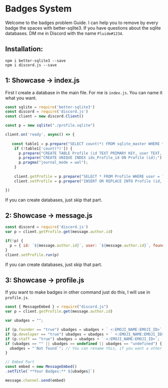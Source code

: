 # Badges System
Welcome to the badges problem Guide.
I can help you to remove by every badge the spaces with better-sqlite3.
If you have questions about the sqlite databases. DM me in Discord with the name `Pluide#1234`.

## Installation:
```
npm i better-sqlite3 --save
npm i discord.js --save
```
## 1: Showcase -> index.js
First I create a database in the main file.
For me is `index.js`. You can name it what you want.
```js
const sqlite = require('better-sqlite3')
const discord = require('discord.js')
const client = new discord.Client()

const p = new sqlite("./profile.sqlite")

client.on('ready', async() => {
   
   const table1 = p.prepare("SELECT count(*) FROM sqlite_master WHERE type='table' AND name = 'Profile';").get();
    if (!table1['count(*)']) {
      p.prepare("CREATE TABLE Profile (id TEXT PRIMARY KEY, user TEXT, founder TEXT, developer TEXT, staff TEXT);").run();
      p.prepare("CREATE UNIQUE INDEX idx_Profile_id ON Profile (id);").run();
      p.pragma("journal_mode = wal");
    }
    
    client.getProfile = p.prepare("SELECT * FROM Profile WHERE user = ?");
    client.setProfile = p.prepare("INSERT OR REPLACE INTO Profile (id, user, founder, developer, staff) VALUES (@id, @founder, @developer, @staff);");

})
```
If you can create databases, just skip that part.
## 2: Showcase -> message.js
```js
const discord = require('discord.js')
var p = client.getProfile.get(message.author.id)

if(!p) {
  p = { id: `${message.author.id}`, user: `${message.author.id}`, founder: `false`, developer: `false`, staff: `false` }
}
client.setProfile.run(p)
```
If you can create databases, just skip that part.
## 3: Showcase -> profile.js
If you want to make badges in other command just do this, I will use in `profile.js`.
```js
const { MessageEmbed } = require("discord.js")
var p = client.getProfile.get(message.author.id)

var ubadges = "";

if (p.founder == "true") ubadges = ubadges + ` <:EMOJI_NAME:EMOJI_ID>`;
if (p.developer == "true") ubadges = ubadges + ` <:EMOJI_NAME:EMOJI_ID>`;
if (p.staff == "true") ubadges = ubadges + ` <:EMOJI_NAME:EMOJI_ID>`;
if (ubadges == "" || ubadges == undefined || ubadges == "undefined") {
  ubadges = "`Not found`"; // You can rename this, if you want a other error if the user doesn't have badges.
}

// Embed Part
const embed = new MessageEmbed()
.setTitle(`**Your Badges:** ${ubadges}`)

message.channel.send(embed)
```
